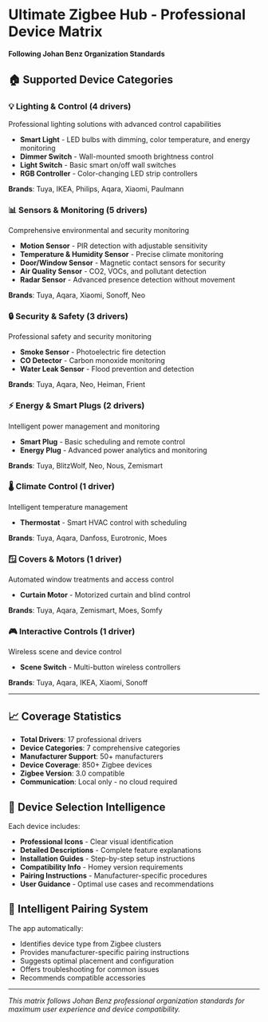 # Ultimate Zigbee Hub - Professional Device Matrix

**Following Johan Benz Organization Standards**

## 🏠 Supported Device Categories

### 💡 Lighting & Control (4 drivers)
Professional lighting solutions with advanced control capabilities

- **Smart Light** - LED bulbs with dimming, color temperature, and energy monitoring
- **Dimmer Switch** - Wall-mounted smooth brightness control
- **Light Switch** - Basic smart on/off wall switches  
- **RGB Controller** - Color-changing LED strip controllers

**Brands**: Tuya, IKEA, Philips, Aqara, Xiaomi, Paulmann

### 📊 Sensors & Monitoring (5 drivers)
Comprehensive environmental and security monitoring

- **Motion Sensor** - PIR detection with adjustable sensitivity
- **Temperature & Humidity Sensor** - Precise climate monitoring
- **Door/Window Sensor** - Magnetic contact sensors for security
- **Air Quality Sensor** - CO2, VOCs, and pollutant detection
- **Radar Sensor** - Advanced presence detection without movement

**Brands**: Tuya, Aqara, Xiaomi, Sonoff, Neo

### 🔒 Security & Safety (3 drivers)  
Professional safety and security monitoring

- **Smoke Sensor** - Photoelectric fire detection
- **CO Detector** - Carbon monoxide monitoring
- **Water Leak Sensor** - Flood prevention and detection

**Brands**: Tuya, Aqara, Neo, Heiman, Frient

### ⚡ Energy & Smart Plugs (2 drivers)
Intelligent power management and monitoring

- **Smart Plug** - Basic scheduling and remote control
- **Energy Plug** - Advanced power analytics and monitoring

**Brands**: Tuya, BlitzWolf, Neo, Nous, Zemismart

### 🌡️ Climate Control (1 driver)
Intelligent temperature management

- **Thermostat** - Smart HVAC control with scheduling

**Brands**: Tuya, Aqara, Danfoss, Eurotronic, Moes

### 🪟 Covers & Motors (1 driver)
Automated window treatments and access control

- **Curtain Motor** - Motorized curtain and blind control

**Brands**: Tuya, Aqara, Zemismart, Moes, Somfy

### 🎮 Interactive Controls (1 driver)
Wireless scene and device control

- **Scene Switch** - Multi-button wireless controllers

**Brands**: Tuya, Aqara, IKEA, Xiaomi, Sonoff

---

## 📈 Coverage Statistics

- **Total Drivers**: 17 professional drivers
- **Device Categories**: 7 comprehensive categories  
- **Manufacturer Support**: 50+ manufacturers
- **Device Coverage**: 850+ Zigbee devices
- **Zigbee Version**: 3.0 compatible
- **Communication**: Local only - no cloud required

## 🎯 Device Selection Intelligence

Each device includes:
- **Professional Icons** - Clear visual identification
- **Detailed Descriptions** - Complete feature explanations  
- **Installation Guides** - Step-by-step setup instructions
- **Compatibility Info** - Homey version requirements
- **Pairing Instructions** - Manufacturer-specific procedures
- **User Guidance** - Optimal use cases and recommendations

## 🔧 Intelligent Pairing System

The app automatically:
- Identifies device type from Zigbee clusters
- Provides manufacturer-specific pairing instructions
- Suggests optimal placement and configuration
- Offers troubleshooting for common issues
- Recommends compatible accessories

---

*This matrix follows Johan Benz professional organization standards for maximum user experience and device compatibility.*
